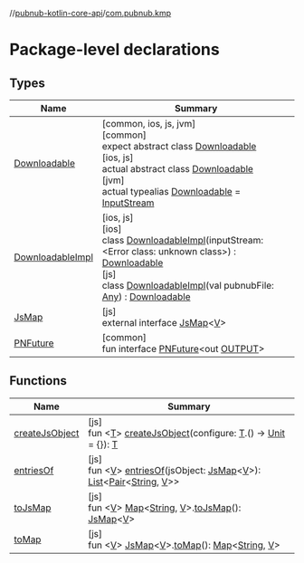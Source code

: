 //[pubnub-kotlin-core-api](../../index.md)/[com.pubnub.kmp](index.md)

# Package-level declarations

## Types

| Name | Summary |
|---|---|
| [Downloadable](-downloadable/index.md) | [common, ios, js, jvm]<br>[common]<br>expect abstract class [Downloadable](-downloadable/index.md)<br>[ios, js]<br>actual abstract class [Downloadable](-downloadable/index.md)<br>[jvm]<br>actual typealias [Downloadable](-downloadable/index.md) = [InputStream](https://docs.oracle.com/javase/8/docs/api/java/io/InputStream.html) |
| [DownloadableImpl](../../../../pubnub-kotlin/pubnub-kotlin-core-api/pubnub-kotlin-core-api/com.pubnub.kmp/[js]-downloadable-impl/index.md) | [ios, js]<br>[ios]<br>class [DownloadableImpl]([ios]-downloadable-impl/index.md)(inputStream: <!---  GfmCommand {"@class":"org.jetbrains.dokka.gfm.ResolveLinkGfmCommand","dri":{"packageName":"","classNames":"<Error class: unknown class>","callable":null,"target":{"@class":"org.jetbrains.dokka.links.PointingToDeclaration"},"extra":null}} --->&lt;Error class: unknown class&gt;<!--- --->) : [Downloadable](-downloadable/index.md)<br>[js]<br>class [DownloadableImpl]([js]-downloadable-impl/index.md)(val pubnubFile: [Any](https://kotlinlang.org/api/latest/jvm/stdlib/kotlin/-any/index.html)) : [Downloadable](-downloadable/index.md) |
| [JsMap](-js-map/index.md) | [js]<br>external interface [JsMap](-js-map/index.md)&lt;[V](-js-map/index.md)&gt; |
| [PNFuture](-p-n-future/index.md) | [common]<br>fun interface [PNFuture](-p-n-future/index.md)&lt;out [OUTPUT](-p-n-future/index.md)&gt; |

## Functions

| Name | Summary |
|---|---|
| [createJsObject](create-js-object.md) | [js]<br>fun &lt;[T](create-js-object.md)&gt; [createJsObject](create-js-object.md)(configure: [T](create-js-object.md).() -&gt; [Unit](https://kotlinlang.org/api/latest/jvm/stdlib/kotlin/-unit/index.html) = {}): [T](create-js-object.md) |
| [entriesOf](entries-of.md) | [js]<br>fun &lt;[V](entries-of.md)&gt; [entriesOf](entries-of.md)(jsObject: [JsMap](-js-map/index.md)&lt;[V](entries-of.md)&gt;): [List](https://kotlinlang.org/api/latest/jvm/stdlib/kotlin.collections/-list/index.html)&lt;[Pair](https://kotlinlang.org/api/latest/jvm/stdlib/kotlin/-pair/index.html)&lt;[String](https://kotlinlang.org/api/latest/jvm/stdlib/kotlin/-string/index.html), [V](entries-of.md)&gt;&gt; |
| [toJsMap](to-js-map.md) | [js]<br>fun &lt;[V](to-js-map.md)&gt; [Map](https://kotlinlang.org/api/latest/jvm/stdlib/kotlin.collections/-map/index.html)&lt;[String](https://kotlinlang.org/api/latest/jvm/stdlib/kotlin/-string/index.html), [V](to-js-map.md)&gt;.[toJsMap](to-js-map.md)(): [JsMap](-js-map/index.md)&lt;[V](to-js-map.md)&gt; |
| [toMap](to-map.md) | [js]<br>fun &lt;[V](to-map.md)&gt; [JsMap](-js-map/index.md)&lt;[V](to-map.md)&gt;.[toMap](to-map.md)(): [Map](https://kotlinlang.org/api/latest/jvm/stdlib/kotlin.collections/-map/index.html)&lt;[String](https://kotlinlang.org/api/latest/jvm/stdlib/kotlin/-string/index.html), [V](to-map.md)&gt; |
